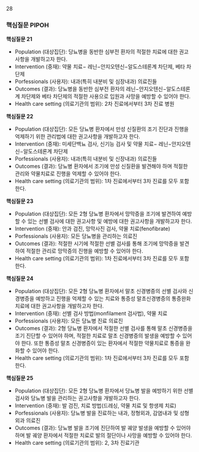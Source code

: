 28

### 핵심질문 PIPOH

**핵심질문 21**
- Population (대상집단): 당뇨병을 동반한 심부전 환자의 적절한 치료에 대한 권고사항을 개발하고자 한다.
- Intervention (중재): 약물 치료− 레닌−안지오텐신−알도스테론계 차단제, 베타 차단제
- Porfessionals (사용자): 내과(특히 내분비 및 심장내과) 의료진들
- Outcomes (결과): 당뇨병을 동반한 심부전 환자의 레닌−안지오텐신−알도스테론계 차단제와 베타 차단제의 적절한 사용으로 입원과 사망을 예방할 수 있어야 한다.
- Health care setting (의료기관의 범위): 2차 진료에서부터 3차 진료 병원

**핵심질문 22**
- Population (대상집단): 모든 당뇨병 환자에서 만성 신질환의 조기 진단과 진행을 억제하기 위한 관리법에 대한 권고사항을 개발하고자 한다.
- Intervention (중재): 미세단백뇨 검사, 신기능 검사 및 약물 치료− 레닌−안지오텐신−알도스테론계 차단제
- Porfessionals (사용자): 내과(특히 내분비 및 신장내과) 의료진들
- Outcomes (결과): 당뇨병 환자에서 조기에 만성 신질환을 발견해야 하며 적절한 관리와 약물치료로 진행을 억제할 수 있어야 한다.
- Health care setting (의료기관의 범위): 1차 진료에서부터 3차 진료를 모두 포함한다.

**핵심질문 23**
- Population (대상집단): 모든 2형 당뇨병 환자에서 망막증을 조기에 발견하여 예방할 수 있는 선별 검사에 대한 권고사항 및 예방에 대한 권고사항을 개발하고자 한다.
- Intervention (중재): 안과 검진, 망막사진 검사, 약물 치료(fenofibrate)
- Porfessionals (사용자): 모든 당뇨병을 관리하는 의료진
- Outcomes (결과): 적절한 시기에 적절한 선별 검사를 통해 조기에 망막증을 발견하여 적절한 관리로 망막증의 진행을 예방할 수 있어야 한다.
- Health care setting (의료기관의 범위): 1차 진료에서부터 3차 진료를 모두 포함한다.

**핵심질문 24**
- Population (대상집단): 모든 2형 당뇨병 환자에서 말초 신경병증의 선별 검사와 신경병증을 예방하고 진행을 억제할 수 있는 치료와 통증성 말초신경병증의 통증완화 치료에 대한 권고사항을 개발하고자 한다.
- Intervention (중재): 선별 검사 방법(monfilament 검사법), 약물 치료
- Porfessionals (사용자): 모든 당뇨병 진료 의료진
- Outcomes (결과): 2형 당뇨병 환자에서 적절한 선별 검사를 통해 말초 신경병증을 조기 진단할 수 있어야 하며, 적절한 치료로 말초 신경병증의 발생을 예방할 수 있어야 한다. 또한 통증성 말초 신경병증이 있는 환자에서 적절한 약물치료로 통증을 완화할 수 있어야 한다.
- Health care setting (의료기관의 범위): 1차 진료에서부터 3차 진료를 모두 포함한다.

**핵심질문 25**
- Population (대상집단): 모든 2형 당뇨병 환자에서 당뇨병 발을 예방하기 위한 선별 검사와 당뇨병 발을 관리하는 권고사항을 개발하고자 한다.
- Intervention (중재): 발 검진, 치료 방법(드레싱, 약물 치료 및 항생제 치료)
- Porfessionals (사용자): 당뇨병 발을 진료하는 내과, 정형외과, 감염내과 및 성형외과 의료진
- Outcomes (결과): 당뇨병 발을 조기에 진단하여 발 궤양 발생을 예방할 수 있어야 하며 발 궤양 환자에서 적절한 치료로 발의 절단이나 사망을 예방할 수 있어야 한다.
- Health care setting (의료기관의 범위): 2, 3차 진료기관